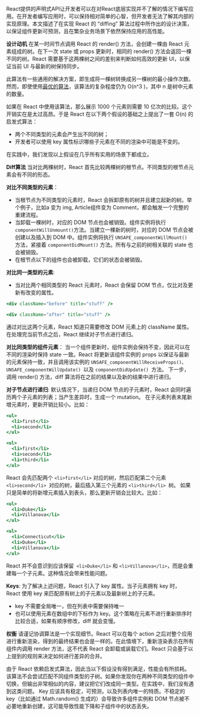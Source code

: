 React提供的声明式API让开发者可以在对React底层实现并不了解的情况下编写应用。在开发者编写应用时，可以保持相对简单的心智，但开发者无法了解其内部的实现原理。本文描述了在实现 React 的 “diffing” 算法过程中所作出的设计决策，以保证组件更新可预测，且在繁杂业务场景下依然保持应用的高性能。

**设计动机**
在某一时间节点调用 React 的 render() 方法，会创建一棵由 React 元素组成的树。在下一次 state 或 props 更新时，相同的 render() 方法会返回一棵不同的树。React 需要基于这两棵树之间的差别来判断如何高效的更新 UI，以保证当前 UI 与最新的树保持同步。

此算法有一些通用的解决方案，即生成将一棵树转换成另一棵树的最小操作次数。然而，即使使用[最优的算法](https://grfia.dlsi.ua.es/ml/algorithms/references/editsurvey_bille.pdf)，该算法的复杂程度仍为 O(n^3 )，其中 n 是树中元素的数量。

如果在 React 中使用该算法，那么展示 1000 个元素则需要 10 亿次的比较。这个开销实在是太过高昂。于是 React 在以下两个假设的基础之上提出了一套 O(n) 的启发式算法：

- 两个不同类型的元素会产生出不同的树；
- 开发者可以使用 key 属性标识哪些子元素在不同的渲染中可能是不变的。

在实践中，我们发现以上假设在几乎所有实用的场景下都成立。

**Diff算法**
当对比两棵树时，React 首先比较两棵树的根节点。不同类型的根节点元素会有不同的形态。

**对比不同类型的元素**：
- 当根节点为不同类型的元素时，React 会拆卸原有的树并且建立起新的树。举个例子，比如a 变为 img, Article组件变为 Comment，都会触发一个完整的重建流程。
- 当卸载一棵树时，对应的 DOM 节点也会被销毁。组件实例将执行 `componentWillUnmount()`方法。当建立一棵新的树时，对应的 DOM 节点会被创建以及插入到 DOM 中。组件实例将执行 `UNSAFE_componentWillMount() `方法，紧接着 `componentDidMount()` 方法。所有与之前的树相关联的 state 也会被销毁。
- 在根节点以下的组件也会被卸载，它们的状态会被销毁。

**对比同一类型的元素**:
- 当对比两个相同类型的 React 元素时，React 会保留 DOM 节点，仅比对及更新有改变的属性。
```jsx
<div className="before" title="stuff" />

<div className="after" title="stuff" />
```
通过对比这两个元素，React 知道只需要修改 DOM 元素上的 className 属性。
在处理完当前节点之后，React 继续对子节点进行递归。

**对比同类型的组件元素**：
当一个组件更新时，组件实例会保持不变，因此可以在不同的渲染时保持 state 一致。React 将更新该组件实例的 props 以保证与最新的元素保持一致，并且调用该实例的 	`UNSAFE_componentWillReceiveProps()`、`UNSAFE_componentWillUpdate() `以及 `componentDidUpdate() `方法。
下一步，调用 render() 方法，diff 算法将在之前的结果以及新的结果中进行递归。

**对子节点进行递归**:
默认情况下，当递归 DOM 节点的子元素时，React 会同时遍历两个子元素的列表；当产生差异时，生成一个 mutation。
在子元素列表末尾新增元素时，更新开销比较小。比如：
```jsx
<ul>
  <li>first</li>
  <li>second</li>
</ul>

<ul>
  <li>first</li>
  <li>second</li>
  <li>third</li>
</ul>
```
React 会先匹配两个 `<li>first</li>` 对应的树，然后匹配第二个元素 `<li>second</li> `对应的树，最后插入第三个元素的 `<li>third</li> `树。
如果只是简单的将新增元素插入到表头，那么更新开销会比较大。比如：
```jsx
<ul>
  <li>Duke</li>
  <li>Villanova</li>
</ul>

<ul>
  <li>Connecticut</li>
  <li>Duke</li>
  <li>Villanova</li>
</ul>
```
React 并不会意识到应该保留` <li>Duke</li>` 和 `<li>Villanova</li>`，而是会重建每一个子元素。这种情况会带来性能问题。

**Keys**:
为了解决上述问题，React 引入了 key 属性。当子元素拥有 key 时，React 使用 key 来匹配原有树上的子元素以及最新树上的子元素。
-  key 不需要全局唯一，但在列表中需要保持唯一
-  也可以使用元素在数组中的下标作为 key。这个策略在元素不进行重新排序时比较合适，如果有顺序修改，diff 就会变慢。

**权衡**
请谨记协调算法是一个实现细节。React 可以在每个 action 之后对整个应用进行重新渲染，得到的最终结果也会是一样的。在此情境下，重新渲染表示在所有组件内调用 render 方法，这不代表 React 会卸载或装载它们。React 只会基于以上提到的规则来决定如何进行差异的合并。

由于 React 依赖启发式算法，因此当以下假设没有得到满足，性能会有所损耗。
该算法不会尝试匹配不同组件类型的子树。如果你发现你在两种不同类型的组件中切换，但输出非常相似的内容，建议把它们改成同一类型。在实践中，我们没有遇到这类问题。
Key 应该具有稳定，可预测，以及列表内唯一的特质。不稳定的 key（比如通过 Math.random() 生成的）会导致许多组件实例和 DOM 节点被不必要地重新创建，这可能导致性能下降和子组件中的状态丢失。
